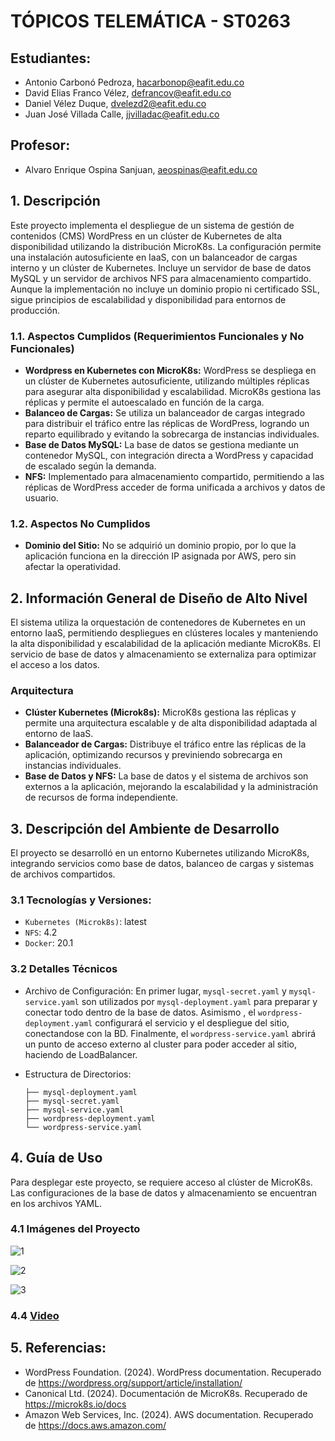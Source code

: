 # TÓPICOS TELEMÁTICA - ST0263

## Estudiantes: 
- Antonio Carbonó Pedroza, hacarbonop@eafit.edu.co
- David Elias Franco Vélez, defrancov@eafit.edu.co
- Daniel Vélez Duque, dvelezd2@eafit.edu.co  
- Juan José Villada Calle, jjvilladac@eafit.edu.co

## Profesor: 
- Alvaro Enrique Ospina Sanjuan, aeospinas@eafit.edu.co

## 1. Descripción
Este proyecto implementa el despliegue de un sistema de gestión de contenidos (CMS) WordPress en un clúster de Kubernetes de alta disponibilidad utilizando la distribución MicroK8s. La configuración permite una instalación autosuficiente en IaaS, con un balanceador de cargas interno y un clúster de Kubernetes. Incluye un servidor de base de datos MySQL y un servidor de archivos NFS para almacenamiento compartido. Aunque la implementación no incluye un dominio propio ni certificado SSL, sigue principios de escalabilidad y disponibilidad para entornos de producción.

### 1.1. Aspectos Cumplidos (Requerimientos Funcionales y No Funcionales)
- **Wordpress en Kubernetes con MicroK8s:** WordPress se despliega en un clúster de Kubernetes autosuficiente, utilizando múltiples réplicas para asegurar alta disponibilidad y escalabilidad. MicroK8s gestiona las réplicas y permite el autoescalado en función de la carga.
- **Balanceo de Cargas:** Se utiliza un balanceador de cargas integrado para distribuir el tráfico entre las réplicas de WordPress, logrando un reparto equilibrado y evitando la sobrecarga de instancias individuales.
- **Base de Datos MySQL:** La base de datos se gestiona mediante un contenedor MySQL, con integración directa a WordPress y capacidad de escalado según la demanda.
- **NFS:** Implementado para almacenamiento compartido, permitiendo a las réplicas de WordPress acceder de forma unificada a archivos y datos de usuario.

### 1.2. Aspectos No Cumplidos
- **Dominio del Sitio:** No se adquirió un dominio propio, por lo que la aplicación funciona en la dirección IP asignada por AWS, pero sin afectar la operatividad.
  
## 2.  Información General de Diseño de Alto Nivel
El sistema utiliza la orquestación de contenedores de Kubernetes en un entorno IaaS, permitiendo despliegues en clústeres locales y manteniendo la alta disponibilidad y escalabilidad de la aplicación mediante MicroK8s. El servicio de base de datos y almacenamiento se externaliza para optimizar el acceso a los datos.

### Arquitectura
- **Clúster Kubernetes (Microk8s):** MicroK8s gestiona las réplicas y permite una arquitectura escalable y de alta disponibilidad adaptada al entorno de IaaS.
- **Balanceador de Cargas:** Distribuye el tráfico entre las réplicas de la aplicación, optimizando recursos y previniendo sobrecarga en instancias individuales.
- **Base de Datos y NFS:** La base de datos y el sistema de archivos son externos a la aplicación, mejorando la escalabilidad y la administración de recursos de forma independiente.

## 3. Descripción del Ambiente de Desarrollo
El proyecto se desarrolló en un entorno Kubernetes utilizando MicroK8s, integrando servicios como base de datos, balanceo de cargas y sistemas de archivos compartidos.

### 3.1 Tecnologías y Versiones:
- `Kubernetes (Microk8s)`: latest
- `NFS`: 4.2
- `Docker`: 20.1

### 3.2 Detalles Técnicos
- Archivo de Configuración: En primer lugar, `mysql-secret.yaml` y `mysql-service.yaml` son utilizados por `mysql-deployment.yaml` para preparar y conectar todo dentro de la base de datos. Asimismo , el `wordpress-deployment.yaml` configurará el servicio y el despliegue del sitio, conectandose con la BD. Finalmente, el `wordpress-service.yaml` abrirá un punto de acceso externo al cluster para poder acceder al sitio, haciendo de LoadBalancer.
  
- Estructura de Directorios:
  
  ```
  ├── mysql-deployment.yaml
  ├── mysql-secret.yaml
  ├── mysql-service.yaml
  ├── wordpress-deployment.yaml
  └── wordpress-service.yaml
  ```

## 4. Guía de Uso
Para desplegar este proyecto, se requiere acceso al clúster de MicroK8s. Las configuraciones de la base de datos y almacenamiento se encuentran en los archivos YAML.

### 4.1 Imágenes del Proyecto

![1](https://github.com/user-attachments/assets/fa992472-f9fb-40c8-b0e8-8601aa99c788)

![2](https://github.com/user-attachments/assets/69e4e62e-d421-4f19-9474-74e257f13494)

![3](https://github.com/user-attachments/assets/d3ab6b67-f7f1-428a-a21e-82fa87459ebc)


### 4.4 [Video](https://youtu.be/BUln9XlLlu8)
 
## 5. Referencias:
- WordPress Foundation. (2024). WordPress documentation. Recuperado de https://wordpress.org/support/article/installation/
- Canonical Ltd. (2024). Documentación de MicroK8s. Recuperado de https://microk8s.io/docs
- Amazon Web Services, Inc. (2024). AWS documentation. Recuperado de https://docs.aws.amazon.com/
